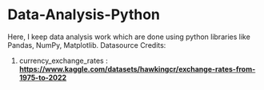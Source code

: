 # Data-Analysis-Python
Here, I keep data analysis work which are done using python libraries like Pandas, NumPy, Matplotlib.
Datasource Credits:
1. currency_exchange_rates : **https://www.kaggle.com/datasets/hawkingcr/exchange-rates-from-1975-to-2022**